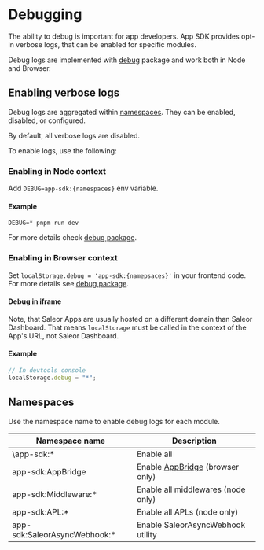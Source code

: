 # Debugging

The ability to debug is important for app developers.
App SDK provides opt-in verbose logs, that can be enabled for specific modules.

Debug logs are implemented with [debug](https://www.npmjs.com/package/debug) package and work both in Node and Browser.

## Enabling verbose logs

Debug logs are aggregated within [namespaces](#namespaces). They can be enabled, disabled, or configured.

By default, all verbose logs are disabled.

To enable logs, use the following:

### Enabling in Node context

Add `DEBUG=app-sdk:{namespaces}` env variable.

#### Example

```shell
DEBUG=* pnpm run dev
```

For more details check [debug package](https://github.com/debug-js/debug#usage).

### Enabling in Browser context

Set `localStorage.debug = 'app-sdk:{namepsaces}'` in your frontend code. For more details see [debug package](https://github.com/debug-js/debug#browser-support).

#### Debug in iframe

Note, that Saleor Apps are usually hosted on a different domain than Saleor Dashboard.
That means `localStorage` must be called in the context of the App's URL, not Saleor Dashboard.

#### Example

```javascript
// In devtools console
localStorage.debug = "*";
```

## Namespaces

Use the namespace name to enable debug logs for each module.

| Namespace name                | Description                                        |
|-------------------------------|----------------------------------------------------|
| \app-sdk:\*                   | Enable all                                         |
| app-sdk:AppBridge             | Enable [AppBridge](./app-bridge.md) (browser only) |
| app-sdk:Middleware:\*         | Enable all middlewares (node only)                 |
| app-sdk:APL:\*                | Enable all APLs (node only)                        |
| app-sdk:SaleorAsyncWebhook:\* | Enable SaleorAsyncWebhook utility                  |
